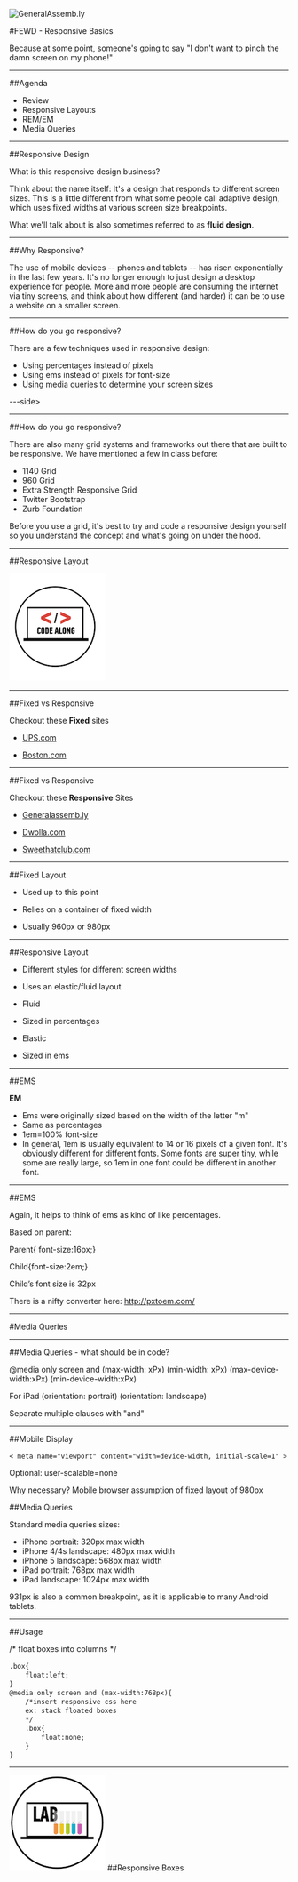 ![GeneralAssemb.ly](https://github.com/generalassembly/ga-ruby-on-rails-for-devs/raw/master/images/ga.png "GeneralAssemb.ly")

#FEWD - Responsive Basics 

Because at some point, someone's going to say "I don't want to pinch the damn screen on my phone!"

---


##Agenda

*	Review
*	Responsive Layouts
*	REM/EM
*	Media Queries

---

##Responsive Design

What is this responsive design business?

Think about the name itself: It's a design that responds to different screen sizes. This is a little different from what some people call adaptive design, which uses fixed widths at various screen size breakpoints. 

What we'll talk about is also sometimes referred to as **fluid design**.

---

##Why Responsive?

The use of mobile devices -- phones and tablets -- has risen exponentially in the last few years. It's no longer enough to just design a desktop experience for people. More and more people are consuming the internet via tiny screens, and think about how different (and harder) it can be to use a website on a smaller screen.

---

##How do you go responsive?

There are a few techniques used in responsive design:

* Using percentages instead of pixels
* Using ems instead of pixels for font-size
* Using media queries to determine your screen sizes

---side>

---

##How do you go responsive?

There are also many grid systems and frameworks out there that are built to be responsive. We have mentioned a few in class before:

* 1140 Grid
* 960 Grid
* Extra Strength Responsive Grid
* Twitter Bootstrap
* Zurb Foundation

Before you use a grid, it's best to try and code a responsive design yourself so you understand the concept and what's going on under the hood.


---

##Responsive Layout

![GeneralAssemb.ly](../../img/icons/code_along.png)

---

##Fixed vs Responsive

Checkout these __Fixed__ sites

*	[UPS.com](http://www.ups.com)

*	[Boston.com](http://www.boston.com)

---

##Fixed vs Responsive

Checkout these __Responsive__ Sites

*	[Generalassemb.ly](http://www.generalassemb.ly)

*	[Dwolla.com](http://www.dwolla.com)

*	[Sweethatclub.com](http://www.sweethatclub.com)

---

##Fixed Layout

*	Used up to this point

*	Relies on a container of fixed width

*	Usually 960px or 980px


<aside class="notes">

</aside>

---

##Responsive Layout

*	Different styles for different screen widths

*	Uses an elastic/fluid layout

*	Fluid

*	Sized in percentages

*	Elastic

*	Sized in ems


<aside class="notes">

</aside>

---	

##EMS

__EM__

* Ems were originally sized based on the width of the letter "m"
* Same as percentages
* 1em=100% font-size
* In general, 1em is usually equivalent to 14 or 16 pixels of a given font. It's obviously different for different fonts. Some fonts are super tiny, while some are really large, so 1em in one font could be different in another font.

---

##EMS

Again, it helps to think of ems as kind of like percentages.

Based on parent:

Parent{ font-size:16px;}

Child{font-size:2em;}

Child’s font size is 32px

There is a nifty converter here:
http://pxtoem.com/


---


#Media Queries

---

##Media Queries - what should be in code?

@media only screen and
(max-width: xPx)
(min-width: xPx)
(max-device-width:xPx)
(min-device-width:xPx)

For iPad
(orientation: portrait)
(orientation: landscape)

Separate multiple clauses with "and"


<aside class="notes">

</aside>

---

##Mobile Display

```
< meta name="viewport" content="width=device-width, initial-scale=1" >
```

Optional: user-scalable=none


Why necessary?
Mobile browser assumption of fixed layout of 980px

##Media Queries

Standard media queries sizes:

* iPhone portrait: 320px max width
* iPhone 4/4s landscape: 480px max width
* iPhone 5 landscape: 568px max width
* iPad portrait: 768px max width
* iPad landscape: 1024px max width

931px is also a common breakpoint, as it is applicable to many Android tablets.



---

##Usage

/* float boxes into columns */

```
.box{
	float:left;
}
@media only screen and (max-width:768px){
	/*insert responsive css here
	ex: stack floated boxes
	*/
	.box{
		float:none;
	}
} 
```

---

![GeneralAssemb.ly](../../img/icons/exercise_icon_md.png)
##Responsive Boxes